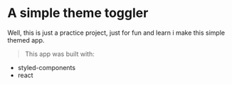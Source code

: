 # A simple theme toggler

Well, this is just a practice project, just for fun and learn i make this simple themed app.

> This app was built with:

- styled-components
- react
